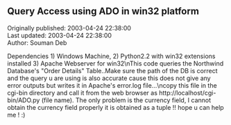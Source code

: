 ## Query Access using ADO in win32 platform  
Originally published: 2003-04-24 22:38:00  
Last updated: 2003-04-24 22:38:00  
Author: Souman Deb  
  
Dependencies 1) Windows Machine, 2) Python2.2 with win32 extensions installed 3) Apache Webserver for win32\nThis code queries the Northwind Database's "Order Details" Table..Make sure the path of the DB is correct and the query u are using is also accurate cause this does not give any error outputs but writes it in Apache's error.log file...\ncopy this file in the cgi-bin directory and call it from the web browser as http://localhost/cgi-bin/ADO.py (file name). The only problem is the currency field, I cannot obtain the currency field properly it is obtained as a tuple !! hope u can help me ! :)